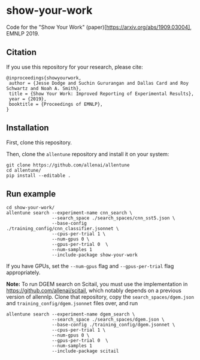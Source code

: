 # show-your-work
Code for the "Show Your Work" (paper)[https://arxiv.org/abs/1909.03004], EMNLP 2019.

## Citation
If you use this repository for your research, please cite:

```
@inproceedings{showyourwork,
 author = {Jesse Dodge and Suchin Gururangan and Dallas Card and Roy Schwartz and Noah A. Smith},
 title = {Show Your Work: Improved Reporting of Experimental Results},
 year = {2019},
 booktitle = {Proceedings of EMNLP},
}
```

## Installation

First, clone this repository.

Then, clone the ``allentune`` repository and install it on your system:

```
git clone https://github.com/allenai/allentune
cd allentune/
pip install --editable .
```


## Run example

```
cd show-your-work/
allentune search --experiment-name cnn_search \
                 --search_space ./search_spaces/cnn_sst5.json \
                 --base-config ./training_config/cnn_classifier.jsonnet \
                 --cpus-per-trial 1 \
                 --num-gpus 0 \
                 --gpus-per-trial 0  \
                 --num-samples 1
                 --include-package show-your-work
```

If you have GPUs, set the `--num-gpus` flag and `--gpus-per-trial` flag appropriately.


**Note:** To run DGEM search on Scitail, you must use the implementation in https://github.com/allenai/scitail, which notably depends on a previous
version of allennlp. Clone that repository, copy the `search_spaces/dgem.json` and `training_config/dgem.jsonnet` files over, and run

```
allentune search --experiment-name dgem_search \
                 --search_space ./search_spaces/dgem.json \
                 --base-config ./training_config/dgem.jsonnet \
                 --cpus-per-trial 1 \
                 --num-gpus 0 \
                 --gpus-per-trial 0  \
                 --num-samples 1
                 --include-package scitail
```

